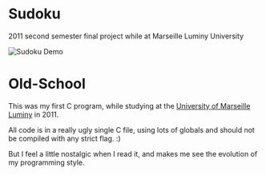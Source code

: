 # Sudoku
2011 second semester final project while at Marseille Luminy University

![Sudoku Demo](https://cloud.githubusercontent.com/assets/2991143/25438931/3789c8f4-2a9b-11e7-8e77-261147987597.gif)

# Old-School

This was my first C program, while studying at the [University of Marseille Luminy](http://sciences.univ-amu.fr/sites-geographiques/site-luminy) in 2011.

All code is in a really ugly single C file, using lots of globals and should not be compiled with any strict flag. :)

But I feel a little nostalgic when I read it, and makes me see the evolution of my programming style.
